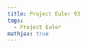 ```yaml
---
title: Project Euler 93
tags:
  - Project Euler
mathjax: true
---
```

<escape><!-- more --></escape>

